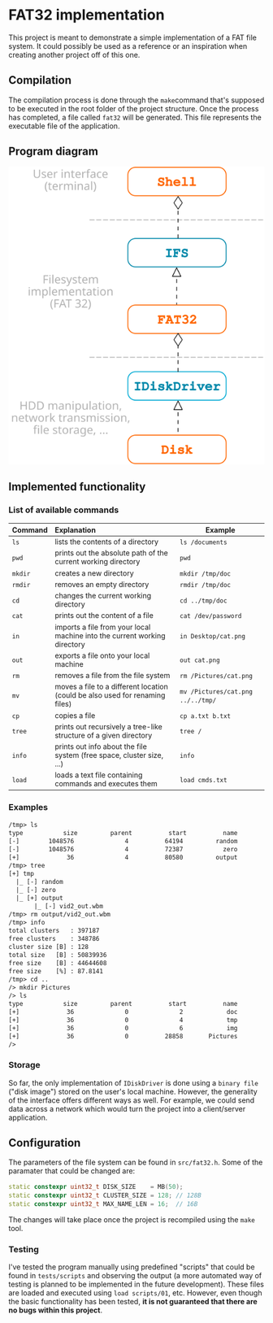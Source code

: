 # FAT32 implementation

This project is meant to demonstrate a simple implementation of a FAT file system. It could possibly be used as a reference or an inspiration when creating another project off of this one.

## Compilation

The compilation process is done through the `make`command that's supposed to be executed in the root folder of the project structure. Once the process has completed, a file called `fat32` will be generated. This file represents the executable file of the application.

## Program diagram

![Screenshot](doc/diagram.svg)

## Implemented functionality

### List of available commands

| Command   | Explanation           | Example |
| ----------|:----------------------| -------|
| `ls`      | lists the contents of a directory | `ls /documents` |
| `pwd`     | prints out the absolute path of the current working directory | `pwd` |
| `mkdir`   | creates a new directory | `mkdir /tmp/doc` |
| `rmdir`   | removes an empty directory | `rmdir /tmp/doc` |
| `cd`   | changes the current working directory  | `cd ../tmp/doc` |
| `cat`   | prints out the content of a file  | `cat /dev/password`|
| `in`   | imports a file from your local machine into the current working directory  | `in Desktop/cat.png`|
| `out`   | exports a file onto your local machine  | `out cat.png` |
| `rm`   | removes a file from the file system  | `rm /Pictures/cat.png` |
| `mv`   | moves a file to a different location (could be also used for renaming files)  | `mv /Pictures/cat.png ../../tmp/` |
| `cp`   | copies a file  | `cp a.txt b.txt` |
| `tree`   | prints out recursively a tree-like structure of a given directory  | `tree /` |
| `info`   | prints out info about the file system (free space, cluster size, ...) | `info` |
| `load`   | loads a text file containing commands and executes them | `load cmds.txt` |

### Examples
```
/tmp> ls
type           size         parent          start          name
[-]        1048576              4          64194         random
[-]        1048576              4          72387           zero
[+]             36              4          80580         output
/tmp> tree
[+] tmp
  |_ [-] random
  |_ [-] zero
  |_ [+] output
       |_ [-] vid2_out.wbm
/tmp> rm output/vid2_out.wbm
/tmp> info
total clusters   : 397187
free clusters    : 348786
cluster size [B] : 128
total size   [B] : 50839936
free size    [B] : 44644608
free size    [%] : 87.8141
/tmp> cd ..
/> mkdir Pictures
/> ls
type           size         parent          start          name
[+]             36              0              2            doc
[+]             36              0              4            tmp
[+]             36              0              6            img
[+]             36              0          28858       Pictures
/> 
```

### Storage
So far, the only implementation of `IDiskDriver` is done using a `binary file` ("disk image") stored on the user's local machine. However, the generality of the interface offers different ways as well. For example, we could send data across a network which would turn the project into a client/server application.

## Configuration

The parameters of the file system can be found in `src/fat32.h`. Some of the paramater that could be changed are:

``` c++
static constexpr uint32_t DISK_SIZE    = MB(50); 
static constexpr uint32_t CLUSTER_SIZE = 128; // 128B
static constexpr uint32_t MAX_NAME_LEN = 16;  // 16B
```
The changes will take place once the project is recompiled using the `make` tool.

### Testing
I've tested the program manually using predefined "scripts" that could be found in `tests/scripts` and observing the output (a more automated way of testing is planned to be implemented in the future development). These files are loaded and executed using `load scripts/01`, etc. However, even though the basic functionality has been tested, **it is not guaranteed that there are no bugs within this project**.